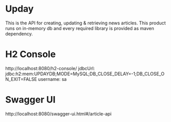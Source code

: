 # Upday
This is the API for creating, updating & retrieving news articles. This product runs on in-memory db and every required library is provided as maven dependency.


# H2 Console

http://localhost:8080/h2-console/
jdbcUrl: jdbc:h2:mem:UPDAYDB;MODE=MySQL;DB_CLOSE_DELAY=-1;DB_CLOSE_ON_EXIT=FALSE
username: sa

# Swagger UI

http://localhost:8080/swagger-ui.html#/article-api


